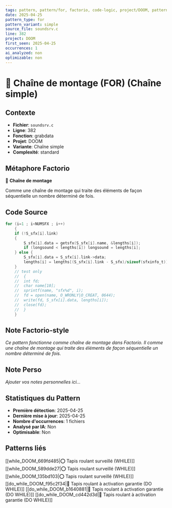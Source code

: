 ```yaml
---
tags: pattern, pattern/for, factorio, code-logic, project/DOOM, pattern/variant/simple
date: 2025-04-25
pattern_type: for
pattern_variant: simple
source_file: soundsrv.c
line: 382
project: DOOM
first_seen: 2025-04-25
occurrences: 1
ai_analyzed: non
optimizable: non
---
```


# 🔄 Chaîne de montage (FOR) (Chaîne simple)

## Contexte
- **Fichier**: `soundsrv.c`
- **Ligne**: 382
- **Fonction**: grabdata
- **Projet**: DOOM
- **Variante**: Chaîne simple
- **Complexité**: standard

## Métaphore Factorio
🔄 **Chaîne de montage**

Comme une chaîne de montage qui traite des éléments de façon séquentielle un nombre déterminé de fois.

## Code Source
```c
for (i=1 ; i<NUMSFX ; i++)
    {
	if (!S_sfx[i].link)
	{
	    S_sfx[i].data = getsfx(S_sfx[i].name, &lengths[i]);
	    if (longsound < lengths[i]) longsound = lengths[i];
	} else {
	    S_sfx[i].data = S_sfx[i].link->data;
	    lengths[i] = lengths[(S_sfx[i].link - S_sfx)/sizeof(sfxinfo_t)];
	}
	// test only
	//  {
	//  int fd;
	//  char name[10];
	//  sprintf(name, "sfx%d", i);
	//  fd = open(name, O_WRONLY|O_CREAT, 0644);
	//  write(fd, S_sfx[i].data, lengths[i]);
	//  close(fd);
	//  }
    }
```

## Note Factorio-style
*Ce pattern fonctionne comme chaîne de montage dans Factorio. Il comme une chaîne de montage qui traite des éléments de façon séquentielle un nombre déterminé de fois.*

## Note Perso
*Ajouter vos notes personnelles ici...*

## Statistiques du Pattern
- **Première détection**: 2025-04-25
- **Dernière mise à jour**: 2025-04-25
- **Nombre d'occurrences**: 1 fichiers
- **Analysé par IA**: Non
- **Optimisable**: Non

## Patterns liés
[[while_DOOM_669fd485|⭕ Tapis roulant surveillé (WHILE)]]
[[while_DOOM_589dde27|⭕ Tapis roulant surveillé (WHILE)]]
[[while_DOOM_135bd103|⭕ Tapis roulant surveillé (WHILE)]]
[[do_while_DOOM_f95c2f34|🔄 Tapis roulant à activation garantie (DO WHILE)]]
[[do_while_DOOM_b1640881|🔄 Tapis roulant à activation garantie (DO WHILE)]]
[[do_while_DOOM_cd442d3d|🔄 Tapis roulant à activation garantie (DO WHILE)]]
